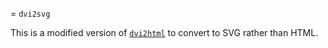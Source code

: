 = `dvi2svg`

This is a modified version of [`dvi2html`](https://github.com/jhoobergs/dvi2html-rs/tree/master/crate) to convert to SVG rather than HTML.
